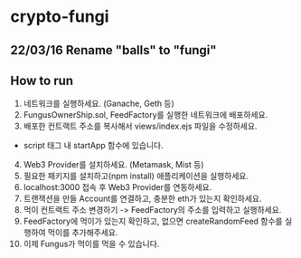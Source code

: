 # crypto-fungi
22/03/16 Rename "balls" to "fungi"
---

## How to run
1. 네트워크를 실행하세요. (Ganache, Geth 등)
2. FungusOwnerShip.sol, FeedFactory를 실행한 네트워크에 배포하세요.
3. 배포한 컨트랙트 주소를 복사해서 views/index.ejs 파일을 수정하세요.
  * script 태그 내 startApp 함수에 있습니다.
4. Web3 Provider를 설치하세요. (Metamask, Mist 등)
5. 필요한 패키지를 설치하고(npm install) 애플리케이션을 실행하세요.
6. localhost:3000 접속 후 Web3 Provider를 연동하세요.
7. 트랜잭션을 만들 Account를 연결하고, 충분한 eth가 있는지 확인하세요.
8. 먹이 컨트랙트 주소 변경하기 -> FeedFactory의 주소를 입력하고 실행하세요.
9. FeedFactory에 먹이가 있는지 확인하고, 없으면 createRandomFeed 함수를 실행하여 먹이를 추가해주세요.
10. 이제 Fungus가 먹이를 먹을 수 있습니다.
